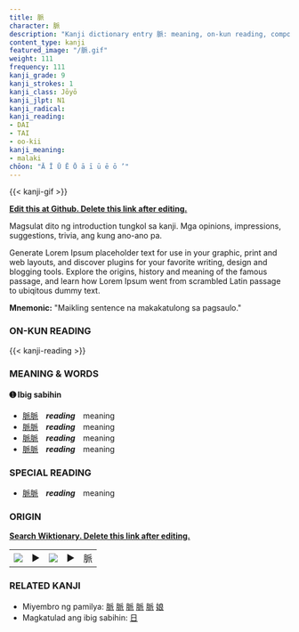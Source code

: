 ```yaml
---
title: 脈
character: 脈
description: "Kanji dictionary entry 脈: meaning, on-kun reading, compounds, origin, related kanji"
content_type: kanji
featured_image: "/脈.gif"
weight: 111
frequency: 111
kanji_grade: 9
kanji_strokes: 1
kanji_class: Jōyō
kanji_jlpt: N1
kanji_radical: 
kanji_reading: 
- DAI
- TAI
- oo-kii
kanji_meaning:
- malaki
chōon: "Ā Ī Ū Ē Ō ā ī ū ē ō ’"
---
```

[//]: # (Don't edit the line below. Kanji animated GIF code is automatically generated.)
{{< kanji-gif >}}

[//]: # (Edit below this line.)

**[Edit this at Github. Delete this link after editing.](https://github.com/tim0g/tim/tree/main/content/kanji/脈/index.md)**

Magsulat dito ng introduction tungkol sa kanji. Mga opinions, impressions, suggestions, trivia, ang kung ano-ano pa.

Generate Lorem Ipsum placeholder text for use in your graphic, print and web layouts, and discover plugins for your favorite writing, design and blogging tools. Explore the origins, history and meaning of the famous passage, and learn how Lorem Ipsum went from scrambled Latin passage to ubiqitous dummy text.
 
**Mnemonic:** "Maikling sentence na makakatulong sa pagsaulo."

### ON-KUN READING

[//]: # (Don't edit the line below. ON-KUN READING code is automatically generated.)
{{< kanji-reading >}}

### MEANING & WORDS

#### ➊ **Ibig sabihin**
  - [脈](../脈)[脈](../脈)　***reading***　meaning
  - [脈](../脈)[脈](../脈)　***reading***　meaning
  - [脈](../脈)[脈](../脈)　***reading***　meaning
  - [脈](../脈)[脈](../脈)　***reading***　meaning

### SPECIAL READING
  - [脈](../脈)[脈](../脈)　***reading***　meaning

### ORIGIN

**[Search Wiktionary. Delete this link after editing.](https://wiktionary.org/wiki/脈)**
<table class="kanji-table"><tr><td>
<img src="60px-脈-bronze.svg.png">
</td><td>▶</td><td>
<img src="60px-脈-oracle.svg.png">
</td><td>▶</td>
<td class="kanji-origin">脈</td>
</tr></table>

### RELATED KANJI
- Miyembro ng pamilya: [脈](../脈) [脈](../脈) [脈](../脈) [脈](../脈) [脈](../脈) [娘](../娘)
- Magkatulad ang ibig sabihin: [日](../日)
